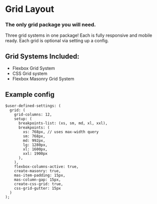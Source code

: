 # Grid Layout
### The only grid package you will need. 

Three grid systems in one package! Each is fully responsive and mobile ready. Each grid is optional via setting up a config. 

## Grid Systems Included:
- Flexbox Grid System 
- CSS Grid system 
- Flexbox Masonry Grid System 

## Example config 

```
$user-defined-settings: (
  grid: (
    grid-columns: 12,
    setup: (
      breakpoints-list: (xs, sm, md, xl, xxl),
      breakpoints: (
        xs: 768px, // uses max-width query
        sm: 768px,
        md: 992px,
        lg: 1280px,
        xl: 1600px,
        xxl: 1900px  
      ),
    ),
    flexbox-columns-active: true,
    create-masonry: true,
    mas-item-padding: 15px,
    mas-column-gap: 15px,
    create-css-grid: true,
    css-grid-gutter: 15px
  )
);
``` 